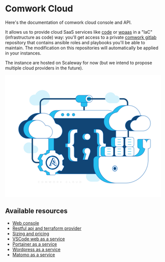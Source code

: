 # Comwork Cloud

Here's the documentation of comwork cloud console and API.

It allows us to provide cloud SaaS services like [code](./code.md) or [wpaas](./wpaas.md) in a "IaC" (infrastructure as code) way: you'll get access to a private [comwork gitlab](https://gitlab.comwork.io) repository that contains ansible roles and playbooks you'll be able to maintain. The modification on this repositories will automatically be applied in your instances.

The instance are hosted on Scaleway for now (but we intend to propose multiple cloud providers in the future).

![cloud_bg](./img/cloud_bg.png)

## Available resources

* [Web console](./web_console.md)
* [Restful api and terraform provider](./api.md)
* [Sizing and pricing](./sizing_pricing.md)
* [VSCode web as a service](./code.md)
* [Portainer as a service](./portainer.md)
* [Wordpress as a service](./wpaas.md)
* [Matomo as a service](./matomo.md)
